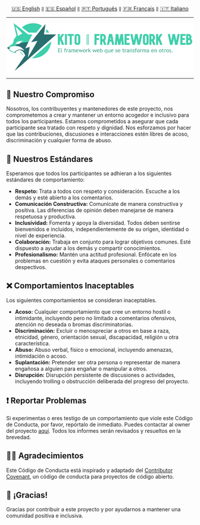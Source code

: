 <div align="center">

[🇺🇸 English](../../CODE_OF_CONDUCT.md) `‖` [🇪🇸 Español](../español/CODE_OF_CONDUCT.md) `‖` [🇵🇹 Português](../portugues/CODE_OF_CONDUCT.md) `‖` [🇫🇷 Français](../francais/CODE_OF_CONDUCT.md) `‖` [🇮🇹 Italiano](../italiano/CODE_OF_CONDUCT.md)

<hr />

<img src="../../public/static/banners/kito_banner_es.png" alt="Kito Banner" />

<hr />

</div>

## 🥂 Nuestro Compromiso

Nosotros, los contribuyentes y mantenedores de este proyecto, nos comprometemos a crear y mantener un entorno acogedor e inclusivo para todos los participantes. Estamos comprometidos a asegurar que cada participante sea tratado con respeto y dignidad. Nos esforzamos por hacer que las contribuciones, discusiones e interacciones estén libres de acoso, discriminación y cualquier forma de abuso.

## 🌷 Nuestros Estándares

Esperamos que todos los participantes se adhieran a los siguientes estándares de comportamiento:

- **Respeto:** Trata a todos con respeto y consideración. Escuche a los demás y esté abierto a los comentarios.
- **Comunicación Constructiva:** Comunícate de manera constructiva y positiva. Las diferencias de opinión deben manejarse de manera respetuosa y productiva.
- **Inclusividad:** Fomenta y apoya la diversidad. Todos deben sentirse bienvenidos e incluidos, independientemente de su origen, identidad o nivel de experiencia.
- **Colaboración:** Trabaja en conjunto para lograr objetivos comunes. Esté dispuesto a ayudar a los demás y compartir conocimientos.
- **Profesionalismo:** Mantén una actitud profesional. Enfócate en los problemas en cuestión y evita ataques personales o comentarios despectivos.

## ❌ Comportamientos Inaceptables

Los siguientes comportamientos se consideran inaceptables.

- **Acoso:** Cualquier comportamiento que cree un entorno hostil o intimidante, incluyendo pero no limitado a comentarios ofensivos, atención no deseada o bromas discriminatorias.
- **Discriminación:** Excluir o menospreciar a otros en base a raza, etnicidad, género, orientación sexual, discapacidad, religión u otra característica.
- **Abuso:** Abuso verbal, físico o emocional, incluyendo amenazas, intimidación o acoso.
- **Suplantación:** Pretender ser otra persona o representar de manera engañosa a alguien para engañar o manipular a otros.
- **Disrupción:** Disrupción persistente de discusiones o actividades, incluyendo trolling o obstrucción deliberada del progreso del proyecto.

## ❗ Reportar Problemas

Si experimentas o eres testigo de un comportamiento que viole este Código de Conducta, por favor, repórtalo de inmediato. Puedes contactar al owner del proyecto [aquí](https://github.com/nehu3n). Todos los informes serán revisados y resueltos en la brevedad.

## 🙌🏼 Agradecimientos

Este Código de Conducta está inspirado y adaptado del [Contributor Covenant](https://www.contributor-covenant.org/), un código de conducta para proyectos de código abierto.

## 🎉 ¡Gracias!

Gracias por contribuir a este proyecto y por ayudarnos a mantener una comunidad positiva e inclusiva.
